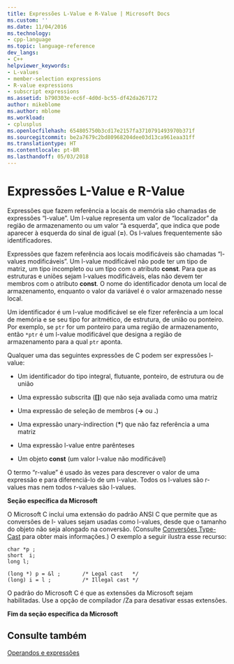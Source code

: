 ```yaml
---
title: Expressões L-Value e R-Value | Microsoft Docs
ms.custom: ''
ms.date: 11/04/2016
ms.technology:
- cpp-language
ms.topic: language-reference
dev_langs:
- C++
helpviewer_keywords:
- L-values
- member-selection expressions
- R-value expressions
- subscript expressions
ms.assetid: b790303e-ec6f-4d0d-bc55-df42da267172
author: mikeblome
ms.author: mblome
ms.workload:
- cplusplus
ms.openlocfilehash: 654805750b3cd17e2157fa3710791493970b371f
ms.sourcegitcommit: be2a7679c2bd80968204dee03d13ca961eaa31ff
ms.translationtype: HT
ms.contentlocale: pt-BR
ms.lasthandoff: 05/03/2018
---
```

# <a name="l-value-and-r-value-expressions"></a>Expressões L-Value e R-Value
Expressões que fazem referência a locais de memória são chamadas de expressões “l-value”. Um l-value representa um valor de “localizador” da região de armazenamento ou um valor “à esquerda”, que indica que pode aparecer à esquerda do sinal de igual (**=**). Os l-values frequentemente são identificadores.  
  
 Expressões que fazem referência aos locais modificáveis são chamadas “l-values modificáveis”. Um l-value modificável não pode ter um tipo de matriz, um tipo incompleto ou um tipo com o atributo **const**. Para que as estruturas e uniões sejam l-values modificáveis, elas não devem ter membros com o atributo **const**. O nome do identificador denota um local de armazenamento, enquanto o valor da variável é o valor armazenado nesse local.  
  
 Um identificador é um l-value modificável se ele fizer referência a um local de memória e se seu tipo for aritmético, de estrutura, de união ou ponteiro. Por exemplo, se `ptr` for um ponteiro para uma região de armazenamento, então `*ptr` é um l-value modificável que designa a região de armazenamento para a qual `ptr` aponta.  
  
 Qualquer uma das seguintes expressões de C podem ser expressões l-value:  
  
-   Um identificador do tipo integral, flutuante, ponteiro, de estrutura ou de união  
  
-   Uma expressão subscrita (**[]**) que não seja avaliada como uma matriz  
  
-   Uma expressão de seleção de membros (**->** ou **.**)  
  
-   Uma expressão unary-indirection (**\***) que não faz referência a uma matriz  
  
-   Uma expressão l-value entre parênteses  
  
-   Um objeto **const** (um valor l-value não modificável)  
  
 O termo “r-value” é usado às vezes para descrever o valor de uma expressão e para diferenciá-lo de um l-value. Todos os l-values são r-values mas nem todos r-values são l-values.  
  
 **Seção específica da Microsoft**  
  
 O Microsoft C inclui uma extensão do padrão ANSI C que permite que as conversões de l- values sejam usadas como l-values, desde que o tamanho do objeto não seja alongado na conversão. (Consulte [Conversões Type-Cast](../c-language/type-cast-conversions.md) para obter mais informações.) O exemplo a seguir ilustra esse recurso:  
  
```  
char *p ;  
short  i;  
long l;  
  
(long *) p = &l ;       /* Legal cast   */  
(long) i = l ;          /* Illegal cast */  
```  
  
 O padrão do Microsoft C é que as extensões da Microsoft sejam habilitadas. Use a opção de compilador /Za para desativar essas extensões.  
  
 **Fim da seção específica da Microsoft**  
  
## <a name="see-also"></a>Consulte também  
 [Operandos e expressões](../c-language/operands-and-expressions.md)
